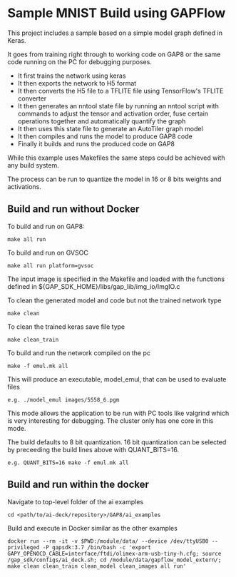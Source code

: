 # Sample MNIST Build using GAPFlow

This project includes a sample based on a simple model graph defined in Keras.

It goes from training right through to working code on GAP8 or the same code running on the PC for
debugging purposes.

* It first trains the network using keras
* It then exports the network to H5 format
* It then converts the H5 file to a TFLITE file using TensorFlow's TFLITE converter
* It then generates an nntool state file by running an nntool script with commands to adjust the tensor and activation order, fuse certain operations together and automatically quantify the graph
* It then uses this state file to generate an AutoTiler graph model
* It then compiles and runs the model to produce GAP8 code
* Finally it builds and runs the produced code on GAP8

While this example uses Makefiles the same steps could be achieved with any build system.

The process can be run to quantize the model in 16 or 8 bits weights and activations.

## Build and run without Docker
To build and run on GAP8:
```
make all run
```
To build and run on GVSOC
```
make all run platform=gvsoc
```
The input image is specified in the Makefile and loaded with the functions defined in ${GAP_SDK_HOME}/libs/gap_lib/img_io/ImgIO.c

To clean the generated model and code but not the trained network type
```
make clean
```
To clean the trained keras save file type
```
make clean_train
```
To build and run the network compiled on the pc
```
make -f emul.mk all
```
This will produce an executable, model_emul, that can be used to evaluate files
```
e.g. ./model_emul images/5558_6.pgm 
```
This mode allows the application to be run with PC tools like valgrind which is very interesting for debugging.
The cluster only has one core in this mode.

The build defaults to 8 bit quantization. 16 bit quantization can be selected by preceeding the build lines above with QUANT_BITS=16.
```
e.g. QUANT_BITS=16 make -f emul.mk all
```

## Build and run within the docker
Navigate to top-level folder of the ai examples
```
cd <path/to/ai-deck/repository>/GAP8/ai_examples
```
Build and execute in Docker similar as the other examples
```
docker run --rm -it -v $PWD:/module/data/ --device /dev/ttyUSB0 --privileged -P gapsdk:3.7 /bin/bash -c 'export GAPY_OPENOCD_CABLE=interface/ftdi/olimex-arm-usb-tiny-h.cfg; source /gap_sdk/configs/ai_deck.sh; cd /module/data/gapflow_model_extern/;  make clean clean_train clean_model clean_images all run'
```
